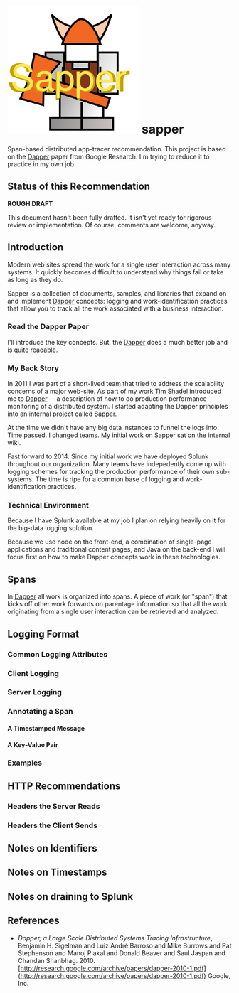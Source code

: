 ![Sapper logo. A blocky cartoon viking with an axe.](sapper-brand-lg.png)
sapper
======

Span-based distributed app-tracer recommendation. This project is based on the [Dapper]([http://research.google.com/pubs/pub36356.html) paper from Google Research. I'm trying to reduce it to practice in my own job. 


Status of this Recommendation
-----------------------------
**ROUGH DRAFT**

This document hasn't been fully drafted. It isn't yet ready for rigorous review or implementation.  Of course, comments are welcome, anyway.

Introduction
------------
Modern web sites spread the work for a single user interaction across many systems. It quickly becomes difficult to understand why things fail or take as long as they do.

Sapper is a collection of documents, samples, and libraries that expand on and implement  [Dapper]([http://research.google.com/pubs/pub36356.html) concepts: logging and work-identification practices that allow you to track all the work associated with a business interaction.

### Read the Dapper Paper
I'll introduce the key concepts. But, the [Dapper]([http://research.google.com/pubs/pub36356.html) does a much better job and is quite readable.

### My Back Story
In 2011 I was part of a short-lived team that tried to address the scalability concerns of a major web-site. As part of my work [Tim Shadel](https://twitter.com/timshadel) introduced me to [Dapper]([http://research.google.com/pubs/pub36356.html) -- a description of how to do production performance monitoring of a distributed system. I started adapting the Dapper principles into an internal project called Sapper. 

At the time we didn't have any big data instances to funnel the logs into. Time passed. I changed teams. My initial work on Sapper sat on the internal wiki.

Fast forward to 2014. Since my initial work we have deployed Splunk throughout our organization. Many teams have indepedently come up with logging schemes for tracking the production performance of their own sub-systems. The time is ripe for a common base of logging and work-identification practices.

### Technical Environment
Because I have Splunk available at my job I plan on relying heavily on it for the big-data logging solution.

Because we use node on the front-end, a combination of single-page applications and traditional content pages, and Java on the back-end I will focus first on how to make Dapper concepts work in these technologies.

Spans
-----
In [Dapper]([http://research.google.com/pubs/pub36356.html) all work is organized into spans. A piece of work (or "span") that kicks off other work forwards on parentage information so that all the work originating from a single user interaction can be retrieved and analyzed.


Logging Format
--------------
### Common Logging Attributes
### Client Logging
### Server Logging
### Annotating a Span
#### A Timestamped Message
#### A Key-Value Pair
### Examples
HTTP Recommendations
--------------------
### Headers the Server Reads
### Headers the Client Sends
Notes on Identifiers
--------------------
Notes on Timestamps
-------------------
Notes on draining to Splunk
---------------------------
References
----------
+ _Dapper, a Large Scale Distributed Systems Tracing Infrastructure_, Benjamin H. Sigelman and Luiz André Barroso and Mike Burrows and Pat Stephenson and Manoj Plakal and Donald Beaver and Saul Jaspan and Chandan Shanbhag. 2010. [http://research.google.com/archive/papers/dapper-2010-1.pdf](http://research.google.com/archive/papers/dapper-2010-1.pdf) Google, Inc.